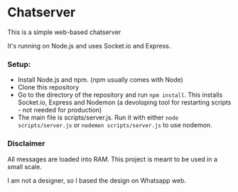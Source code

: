# Chatserver

This is a simple web-based chatserver

It's running on Node.js and uses Socket.io and Express.

### Setup:

* Install Node.js and npm. (npm usually comes with Node)
* Clone this repository
* Go to the directory of the repository and run `npm install`. This installs Socket.io, Express and Nodemon (a devoloping tool for restarting scripts - not needed for production)
* The main file is scripts/server.js. Run it with either `node scripts/server.js` or `nodemon scripts/server.js` to use nodemon.

### Disclaimer
All messages are loaded into RAM. This project is meant to be used in a small scale.

I am not a designer, so I based the design on Whatsapp web.
